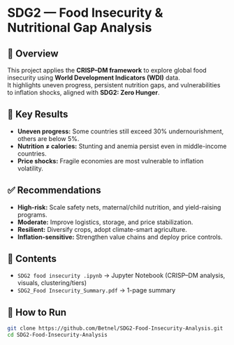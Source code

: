 # SDG2 — Food Insecurity & Nutritional Gap Analysis

## 📌 Overview
This project applies the **CRISP–DM framework** to explore global food insecurity using **World Development Indicators (WDI)** data.  
It highlights uneven progress, persistent nutrition gaps, and vulnerabilities to inflation shocks, aligned with **SDG2: Zero Hunger**.

## 🔑 Key Results
- **Uneven progress:** Some countries still exceed 30% undernourishment, others are below 5%.  
- **Nutrition ≠ calories:** Stunting and anemia persist even in middle-income countries.  
- **Price shocks:** Fragile economies are most vulnerable to inflation volatility.

## ✅ Recommendations
- **High-risk:** Scale safety nets, maternal/child nutrition, and yield-raising programs.  
- **Moderate:** Improve logistics, storage, and price stabilization.  
- **Resilient:** Diversify crops, adopt climate-smart agriculture.  
- **Inflation-sensitive:** Strengthen value chains and deploy price controls.

## 📂 Contents
- `SDG2 food insecurity .ipynb` → Jupyter Notebook (CRISP–DM analysis, visuals, clustering/tiers)  
- `SDG2_Food Insecurity_Summary.pdf` → 1-page summary  

## 🚀 How to Run
```bash
git clone https://github.com/Betnel/SDG2-Food-Insecurity-Analysis.git
cd SDG2-Food-Insecurity-Analysis




